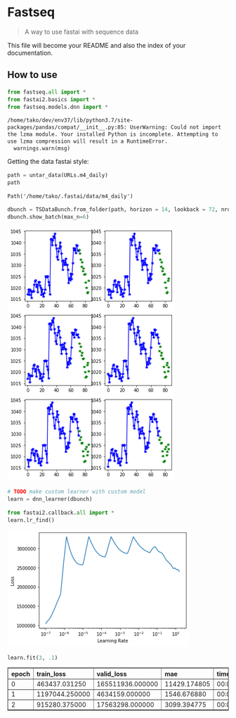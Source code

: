 <!--

#################################################
### THIS FILE WAS AUTOGENERATED! DO NOT EDIT! ###
#################################################
# file to edit: nbs/index.ipynb
# command to build the docs after a change: nbdev_build_docs

-->

# Fastseq

> A way to use fastai with sequence data


This file will become your README and also the index of your documentation.

## How to use
<div class="codecell" markdown="1">
<div class="input_area" markdown="1">

```python
from fastseq.all import *
from fastai2.basics import *
from fastseq.models.dnn import *
```

</div>
<div class="output_area" markdown="1">

    /home/tako/dev/env37/lib/python3.7/site-packages/pandas/compat/__init__.py:85: UserWarning: Could not import the lzma module. Your installed Python is incomplete. Attempting to use lzma compression will result in a RuntimeError.
      warnings.warn(msg)


</div>

</div>

Getting the data fastai style:
<div class="codecell" markdown="1">
<div class="input_area" markdown="1">

```python
path = untar_data(URLs.m4_daily)
path
```

</div>
<div class="output_area" markdown="1">




    Path('/home/tako/.fastai/data/m4_daily')



</div>

</div>
<div class="codecell" markdown="1">
<div class="input_area" markdown="1">

```python
dbunch = TSDataBunch.from_folder(path, horizon = 14, lookback = 72, nrows=1000)
dbunch.show_batch(max_n=6)
```

</div>
<div class="output_area" markdown="1">


![png](docs/images/output_5_0.png)


</div>

</div>
<div class="codecell" markdown="1">
<div class="input_area" markdown="1">

```python
# TODO make custom learner with custom model
learn = dnn_learner(dbunch)
```

</div>

</div>
<div class="codecell" markdown="1">
<div class="input_area" markdown="1">

```python
from fastai2.callback.all import *
learn.lr_find()
```

</div>
<div class="output_area" markdown="1">






![png](docs/images/output_7_1.png)


</div>

</div>
<div class="codecell" markdown="1">
<div class="input_area" markdown="1">

```python
learn.fit(3, .1)
```

</div>
<div class="output_area" markdown="1">


<table border="1" class="dataframe">
  <thead>
    <tr style="text-align: left;">
      <th>epoch</th>
      <th>train_loss</th>
      <th>valid_loss</th>
      <th>mae</th>
      <th>time</th>
    </tr>
  </thead>
  <tbody>
    <tr>
      <td>0</td>
      <td>463437.031250</td>
      <td>165511936.000000</td>
      <td>11429.174805</td>
      <td>00:01</td>
    </tr>
    <tr>
      <td>1</td>
      <td>1197044.250000</td>
      <td>4634159.000000</td>
      <td>1546.676880</td>
      <td>00:01</td>
    </tr>
    <tr>
      <td>2</td>
      <td>915280.375000</td>
      <td>17563298.000000</td>
      <td>3099.394775</td>
      <td>00:01</td>
    </tr>
  </tbody>
</table>


</div>

</div>
